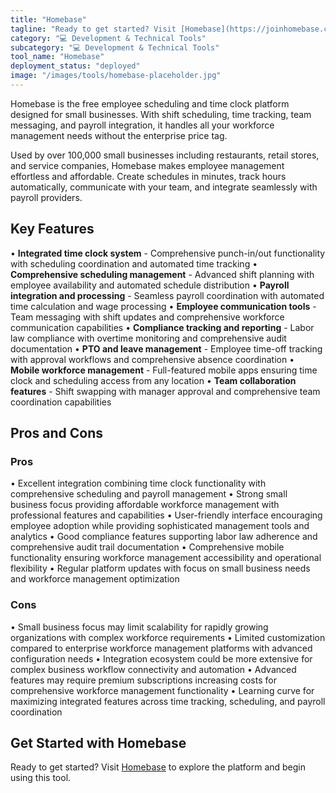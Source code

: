 ```yaml
---
title: "Homebase"
tagline: "Ready to get started? Visit [Homebase](https://joinhomebase.com) to explore the platform and begin using this tool...."
category: "💻 Development & Technical Tools"
subcategory: "💻 Development & Technical Tools"
tool_name: "Homebase"
deployment_status: "deployed"
image: "/images/tools/homebase-placeholder.jpg"
---
```

Homebase is the free employee scheduling and time clock platform designed for small businesses. With shift scheduling, time tracking, team messaging, and payroll integration, it handles all your workforce management needs without the enterprise price tag.

Used by over 100,000 small businesses including restaurants, retail stores, and service companies, Homebase makes employee management effortless and affordable. Create schedules in minutes, track hours automatically, communicate with your team, and integrate seamlessly with payroll providers.

## Key Features

• **Integrated time clock system** - Comprehensive punch-in/out functionality with scheduling coordination and automated time tracking
• **Comprehensive scheduling management** - Advanced shift planning with employee availability and automated schedule distribution
• **Payroll integration and processing** - Seamless payroll coordination with automated time calculation and wage processing
• **Employee communication tools** - Team messaging with shift updates and comprehensive workforce communication capabilities
• **Compliance tracking and reporting** - Labor law compliance with overtime monitoring and comprehensive audit documentation
• **PTO and leave management** - Employee time-off tracking with approval workflows and comprehensive absence coordination
• **Mobile workforce management** - Full-featured mobile apps ensuring time clock and scheduling access from any location
• **Team collaboration features** - Shift swapping with manager approval and comprehensive team coordination capabilities

## Pros and Cons

### Pros
• Excellent integration combining time clock functionality with comprehensive scheduling and payroll management
• Strong small business focus providing affordable workforce management with professional features and capabilities
• User-friendly interface encouraging employee adoption while providing sophisticated management tools and analytics
• Good compliance features supporting labor law adherence and comprehensive audit trail documentation
• Comprehensive mobile functionality ensuring workforce management accessibility and operational flexibility
• Regular platform updates with focus on small business needs and workforce management optimization

### Cons
• Small business focus may limit scalability for rapidly growing organizations with complex workforce requirements
• Limited customization compared to enterprise workforce management platforms with advanced configuration needs
• Integration ecosystem could be more extensive for complex business workflow connectivity and automation
• Advanced features may require premium subscriptions increasing costs for comprehensive workforce management functionality
• Learning curve for maximizing integrated features across time tracking, scheduling, and payroll coordination

## Get Started with Homebase

Ready to get started? Visit [Homebase](https://joinhomebase.com) to explore the platform and begin using this tool.